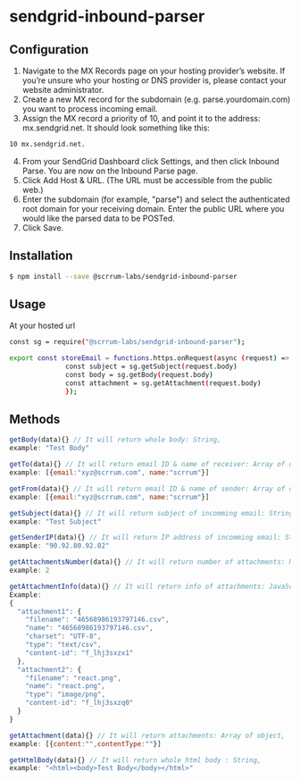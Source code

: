 # sendgrid-inbound-parser

## Configuration
1. Navigate to the MX Records page on your hosting provider’s website. If you’re unsure who your hosting or DNS provider is, please contact your website administrator.
2. Create a new MX record for the subdomain (e.g. parse.yourdomain.com) you want to process incoming email.
3. Assign the MX record a priority of 10, and point it to the address: mx.sendgrid.net.
It should look something like this:
```sh
10 mx.sendgrid.net.
```
4. From your SendGrid Dashboard click Settings, and then click Inbound Parse. You are now on the Inbound Parse page.
5. Click Add Host & URL. (The URL must be accessible from the public web.)
6. Enter the subdomain (for example, "parse") and select the authenticated root domain for your receiving domain. Enter the public URL where you would like the parsed data to be POSTed.
7. Click Save.


## Installation

```sh
$ npm install --save @scrrum-labs/sendgrid-inbound-parser
```

## Usage
At your hosted url
```sh
const sg = require("@scrrum-labs/sendgrid-inbound-parser");

export const storeEmail = functions.https.onRequest(async (request) => {
              const subject = sg.getSubject(request.body)
              const body = sg.getBody(request.body)
              const attachment = sg.getAttachment(request.body)
              });
```

## Methods
```js
getBody(data){} // It will return whole body: String, 
example: "Test Body" 

```
```js
getTo(data){} // It will return email ID & name of receiver: Array of object, 
example: [{email:"xyz@scrrum.com", name:"scrrum"}]

```
```js
getFrom(data){} // It will return email ID & name of sender: Array of object, 
example: [{email:"xyz@scrrum.com", name:"scrrum"}]

```

```js
getSubject(data){} // It will return subject of incomming email: String, 
example: "Test Subject" 

```
```js
getSenderIP(data){} // It will return IP address of incomming email: String, 
example: "90.92.80.92.02" 

```
```js
getAttachmentsNumber(data){} // It will return number of attachments: Number, 
example: 2

```
```js
getAttachmentInfo(data){} // It will return info of attachments: JavaScript object, 
Example: 
{
  "attachment1": {
    "filename": "46568986193797146.csv",
    "name": "46568986193797146.csv",
    "charset": "UTF-8",
    "type": "text/csv",
    "content-id": "f_lhj3sxzx1"
  },
  "attachment2": {
    "filename": "react.png",
    "name": "react.png",
    "type": "image/png",
    "content-id": "f_lhj3sxzq0"
  }
} 

```
```js
getAttachment(data){} // It will return attachments: Array of object, 
example: [{content:"",contentType:""}] 

```
```js
getHtmlBody(data){} // It will return whole html body : String, 
example: "<html><body>Test Body</body></html>"
